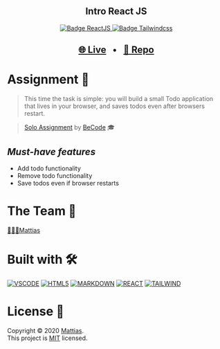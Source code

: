 <h2 align="center"><b>Intro React JS</b></h2>

<p align="center">
  <a href="https://reactjs.org/" target="_blank">
    <img alt="Badge ReactJS" src="https://img.shields.io/badge/REACT-yellow?style=flat&logo=react" />
  </a>
    <a href="https://tailwindcss.com/" target="_blank">
    <img alt="Badge Tailwindcss" src="https://img.shields.io/badge/TAILWIND-blue?style=flat&logo=tailwind-css" />
  </a>
</p>

<h2 align="center">
  <a href="https://wisecoding.github.io/intro-react/" target="_blank">🌐 Live</a>
  <span>&nbsp;&nbsp;•&nbsp;&nbsp;</span>
  <a href="https://github.com/WiseCoding/intro-react#readme" target="_blank">📂 Repo</a>
</h2>

# Assignment 📝

> This time the task is simple: you will build a small Todo application that lives in your browser, and saves todos even after browsers restart.

> [Solo Assignment](https://github.com/becodeorg/gnt-yu-3-21/tree/master/3.The-Mountain/8.React) by [BeCode](https://becode.org/) 🎓

## _Must-have features_

- Add todo functionality
- Remove todo functionality
- Save todos even if browser restarts

# The Team 👥

[👨🏼‍💻Mattias](https://github.com/WiseCoding/)

# Built with 🛠

[![VSCODE](https://img.shields.io/badge/VSCODE-black?style=flat&logo=visual-studio-code)](https://code.visualstudio.com/)
[![HTML5](https://img.shields.io/badge/HTML5-red?style=flat&logo=html5&logoColor=white)](https://html.com/)
[![MARKDOWN](https://img.shields.io/badge/MARKDOWN-black?style=flat&logo=markdown)](https://www.markdownguide.org/)
[![REACT](https://img.shields.io/badge/REACT-yellow?style=flat&logo=react)](https://reactjs.org/)
[![TAILWIND](https://img.shields.io/badge/TAILWIND-blue?style=flat&logo=tailwind-css)](https://tailwindcss.com/)

# License 📎

Copyright © 2020 [Mattias](https://github.com/WiseCoding).<br />
This project is [MIT](https://github.com/WiseCoding/intro-react/blob/main/LICENSE) licensed.
